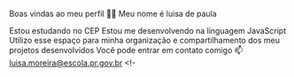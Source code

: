 Boas vindas ao meu perfil 💙💙
Meu nome é luisa de paula 

Estou estudando no CEP
Estou me desenvolvendo na linguagem JavaScript
Utilizo esse espaço para minha organização e compartilhamento dos meu projetos desenvolvidos
Você pode entrar em contato comigo 📫
luisa.moreira@escola.pr.gov.br
 <!-<!---![](https://cdn.pixabay.com/animation/2023/01/22/07/18/07-18-28-799_512.gif)
kiko-luisa/kiko-luisa is a ✨ special ✨ repository because its `README.md` (this file) appears on your GitHub profile.
You can click the Preview link to take a look at your changes.
--->
